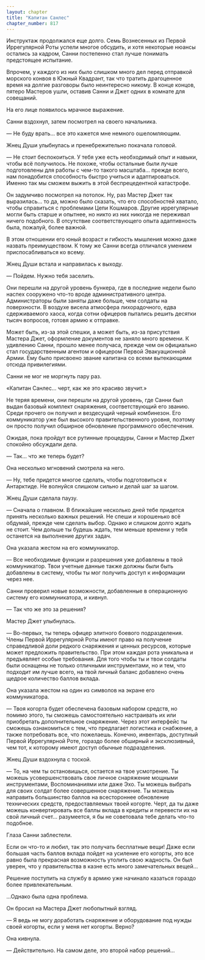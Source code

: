 ```yaml
---
layout: chapter
title: "Капитан Санлес"
chapter_number: 817
---
```


Инструктаж продолжался еще долго. Семь Вознесенных из Первой Иррегулярной Роты успели многое обсудить, и хотя некоторые нюансы остались за кадром, Санни постепенно стал лучше понимать предстоящее испытание.

Впрочем, у каждого из них было слишком много дел перед отправкой морского конвоя в Южный Квадрант, так что тратить драгоценное время на долгие разговоры было неинтересно никому. В конце концов, пятеро Мастеров ушли, оставив Санни и Джет одних в комнате для совещаний.

На его лице появилось мрачное выражение.

Санни вздохнул, затем посмотрел на своего начальника.

— Не буду врать... все это кажется мне немного ошеломляющим.

Жнец Души улыбнулась и пренебрежительно покачала головой.

— Не стоит беспокоиться. У тебя уже есть необходимый опыт и навыки, чтобы всё получилось. Не похоже, чтобы остальные были лучше подготовлены для работы с чем-то такого масштаба... прежде всего, нам понадобится способность быстро учиться и адаптироваться. Именно так мы сможем выжить в этой беспрецедентной катастрофе.

Он задумчиво посмотрел на потолок. Ну, раз Мастер Джет так выразилась... то да, можно было сказать, что его способностей хватало, чтобы справиться с проблемами Цепи Кошмаров. Другие иррегулярные могли быть старше и опытнее, но никто из них никогда не переживал ничего подобного. В отсутствие соответствующего опыта адаптивность была, пожалуй, более важной.

В этом отношении его юный возраст и гибкость мышления можно даже назвать преимуществом. К тому же Санни всегда отличался умением приспосабливаться ко всему.

Жнец Души встала и направилась к выходу.

— Пойдем. Нужно тебя заселить.

Они перешли на другой уровень бункера, где в последние недели было наспех сооружено что-то вроде административного центра. Администраторы были заняты даже больше, чем солдаты на поверхности. В воздухе висела атмосфера лихорадочного, едва сдерживаемого хаоса, когда сотни офицеров пытались решить десятки тысяч вопросов, готовя армию к отправке.

Может быть, из-за этой спешки, а может быть, из-за присутствия Мастера Джет, оформление документов не заняло много времени. К удивлению Санни, прошло менее получаса, прежде чем он официально стал государственным агентом и офицером Первой Эвакуационной Армии. Ему было присвоено звание капитана со всеми вытекающими отсюда привилегиями.

Санни не мог не моргнуть пару раз.

«Капитан Санлес... черт, как же это красиво звучит.»

Не теряя времени, они перешли на другой уровень, где Санни был выдан базовый комплект снаряжения, соответствующий его званию. Среди прочего он получил и вездесущий черный комбинезон. Его коммуникатор уже был высокого правительственного уровня, поэтому он просто получил обширное обновление программного обеспечения.

Ожидая, пока пройдут все рутинные процедуры, Санни и Мастер Джет спокойно обсуждали дела.

— Так... что же теперь будет?

Она несколько мгновений смотрела на него.

— Ну, тебе придется многое сделать, чтобы подготовиться к Антарктиде. Не волнуйся слишком сильно и делай шаг за шагом.

Жнец Души сделала паузу.

— Сначала о главном. В ближайшие несколько дней тебе придется принять несколько важных решений. Не спеши и хорошенько всё обдумай, прежде чем сделать выбор. Однако и слишком долго ждать не стоит. Чем дольше ты будешь ждать, тем меньше времени у тебя останется на выполнение других задач.

Она указала жестом на его коммуникатор.

— Все необходимые функции и разрешения уже добавлены в твой коммуникатор. Твои учетные данные также должны были быть добавлены в систему, чтобы ты мог получить доступ к информации через нее.

Санни проверил новые возможности, добавленные в операционную систему его коммуникатора, и кивнул.

— Так что же это за решения?

Мастер Джет улыбнулась.

— Во-первых, ты теперь офицер элитного боевого подразделения. Члены Первой Иррегулярной Роты имеют право на получение справедливой доли редкого снаряжения и ценных ресурсов, которые может предложить правительство. При этом каждая рота уникальна и предъявляет особые требования. Для того чтобы ты и твои солдаты были оснащены не только отличными инструментами, но и тем, что подходит им лучше всего, на твой личный баланс добавлено очень щедрое количество баллов вклада.

Она указала жестом на один из символов на экране его коммуникатора.

— Твоя когорта будет обеспечена базовым набором средств, но помимо этого, ты сможешь самостоятельно настраивать их или приобретать дополнительное снаряжение. Через этот интерфейс ты сможешь ознакомиться с тем, что предлагает логистика и снабжение, а также потребовать все, что пожелаешь. Конечно, инвентарь, доступный Первой Иррегулярной Роте, гораздо более обширный и эксклюзивный, чем тот, к которому имеют доступ обычные подразделения.

Жнец Души вздохнула с тоской.

— То, на чем ты остановишься, остается на твое усмотрение. Ты можешь усовершенствовать свое личное снаряжение мощными инструментами, Воспоминаниями или даже Эхо. Ты можешь выбрать для своих солдат более совершенное снаряжение. Ты можешь направить большинство баллов на всестороннее обновление технических средств, предоставляемых твоей когорте. Черт, да ты даже можешь конвертировать все баллы вклада в кредиты и перевести их на свой личный счет... разумеется, я бы не советовала тебе делать что-то подобное.

Глаза Санни заблестели.

Если он что-то и любил, так это получать бесплатные вещи! Даже если большая часть баллов вклада пойдет на усиление его когорты, это все равно была прекрасная возможность утолить свою жадность. Он был уверен, что у правительства в казне есть много замечательных вещей...

Решение поступить на службу в армию уже начинало казаться гораздо более привлекательным.

...Однако была одна проблема.

Он бросил на Мастера Джет любопытный взгляд.

— Я ведь не могу доработать снаряжение и оборудование под нужды своей когорты, если у меня нет когорты. Верно?

Она кивнула.

— Действительно. На самом деле, это второй набор решений...